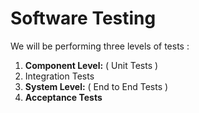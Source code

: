 # Software Testing

We will be performing three levels of tests :

1. **Component Level:** ( Unit Tests )
2. Integration Tests
3. **System Level:** ( End to End Tests )
4. **Acceptance Tests**
